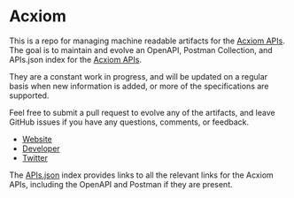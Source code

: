 # AcxiomThis is a repo for managing machine readable artifacts for the [Acxiom APIs](http://www.acxiom.com/). The goal is to maintain and evolve an OpenAPI, Postman Collection, and APIs.json index for the [Acxiom APIs](http://www.acxiom.com/).They are a constant work in progress, and will be updated on a regular basis when new information is added, or more of the specifications are supported.Feel free to submit a pull request to evolve any of the artifacts, and leave GitHub issues if you have any questions, comments, or feedback.- [Website](http://www.acxiom.com/)- [Developer](http://www.acxiom.com/)- [Twitter](https://twitter.com/acxiom)The [APIs.json](https://github.com/api-evangelist/acxiom/blob/master/apis.json) index provides links to all the relevant links for the Acxiom APIs, including the OpenAPI and Postman if they are present.